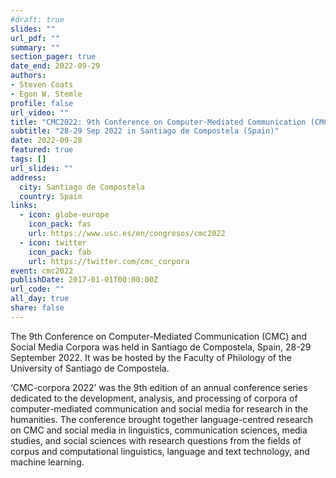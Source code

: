 ```yaml
---
#draft: true
slides: ""
url_pdf: ""
summary: ""
section_pager: true
date_end: 2022-09-29
authors:
- Steven Coats
- Egon W. Stemle
profile: false
url_video: ""
title: "CMC2022: 9th Conference on Computer-Mediated Communication (CMC) and Social Media Corpora"
subtitle: "28-29 Sep 2022 in Santiago de Compostela (Spain)"
date: 2022-09-28
featured: true
tags: []
url_slides: ""
address:
  city: Santiago de Compostela
  country: Spain
links:
  - icon: globe-europe
    icon_pack: fas
    url: https://www.usc.es/en/congresos/cmc2022
  - icon: twitter
    icon_pack: fab
    url: https://twitter.com/cmc_corpora
event: cmc2022
publishDate: 2017-01-01T00:00:00Z
url_code: ""
all_day: true
share: false
---
```


The 9th Conference on Computer-Mediated Communication (CMC) and Social Media Corpora was held in Santiago de Compostela, Spain, 28-29 September 2022. It was be hosted by the Faculty of Philology of the University of Santiago de Compostela.

‘CMC-corpora 2022’ was the 9th edition of an annual conference series dedicated to the development, analysis, and processing of corpora of computer-mediated communication and social media for research in the humanities. The conference brought together language-centred research on CMC and social media in linguistics, communication sciences, media studies, and social sciences with research questions from the fields of corpus and computational linguistics, language and text technology, and machine learning.
